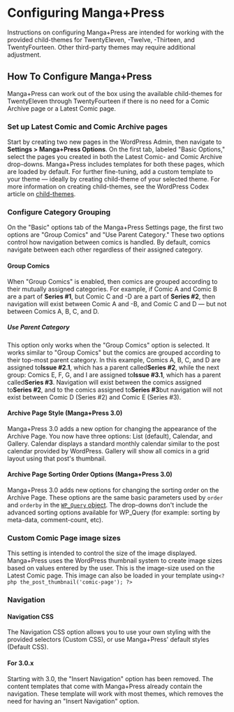 # Configuring Manga+Press

Instructions on configuring Manga+Press are intended for working with the provided child-themes for TwentyEleven, -Twelve, -Thirteen, and TwentyFourteen. Other third-party themes may require additional adjustment.

## How To Configure Manga+Press

Manga+Press can work out of the box using the available child-themes for TwentyEleven through TwentyFourteen if there is no need for a Comic Archive page or a Latest Comic page.

### Set up Latest Comic and Comic Archive pages

Start by creating two new pages in the WordPress Admin, then navigate to **Settings &gt; Manga+Press Options**. On the first tab, labeled "Basic Options," select the pages you created in both the Latest Comic- and Comic Archive drop-downs. Manga+Press includes templates for both these pages, which are loaded by default. For further fine-tuning, add a custom template to your theme — ideally by creating child-theme of your selected theme. For more information on creating child-themes, see the WordPress Codex article on [child-themes](http://codex.wordpress.org/Child_Themes).

### Configure Category Grouping

On the "Basic" options tab of the Manga+Press Settings page, the first two options are "Group Comics" and "Use Parent Category." These two options control how navigation between comics is handled. By default, comics navigate between each other regardless of their assigned category.

#### Group Comics

When "Group Comics" is enabled, then comics are grouped according to their mutually assigned categories. For example, if Comic A and Comic B are a part of **Series \#1**, but Comic C and -D are a part of **Series \#2**, then navigation will exist between Comic A and -B, and Comic C and D — but not between Comics A, B, C, and D.

##### Use Parent Category

This option only works when the "Group Comics" option is selected. It works similar to "Group Comics" but the comics are grouped according to their top-most parent category. In this example, Comics A, B, C, and D are assigned to**Issue \#2.1**, which has a parent called**Series \#2**, while the next group: Comics E, F, G, and I are assigned to**Issue \#3.1**, which has a parent called**Series \#3**. Navigation will exist between the comics assigned to**Series \#2**, and to the comics assigned to**Series \#3**but navigation will not exist between Comic D \(Series \#2\) and Comic E \(Series \#3\).

#### Archive Page Style \(Manga+Press 3.0\)

Manga+Press 3.0 adds a new option for changing the appearance of the Archive Page. You now have three options: List \(default\), Calendar, and Gallery. Calendar displays a standard monthly calendar similar to the post calendar provided by WordPress. Gallery will show all comics in a grid layout using that post's thumbnail.

#### Archive Page Sorting Order Options \(Manga+Press 3.0\)

Manga+Press 3.0 adds new options for changing the sorting order on the Archive Page. These options are the same basic parameters used by `order` and `orderby` in the [`WP_Query` object](https://codex.wordpress.org/Class_Reference/WP_Query#Order_.26_Orderby_Parameters). The drop-downs don't include the advanced sorting options available for WP\_Query \(for example: sorting by meta-data, comment-count, etc\).

### Custom Comic Page image sizes

This setting is intended to control the size of the image displayed. Manga+Press uses the WordPress thumbnail system to create image sizes based on values entered by the user. This is the image-size used on the Latest Comic page. This image can also be loaded in your template using`<?php the_post_thumbnail('comic-page'); ?>`

### Navigation

#### Navigation CSS

The Navigation CSS option allows you to use your own styling with the provided selectors \(Custom CSS\), or use Manga+Press' default styles \(Default CSS\).

#### For 3.0.x

Starting with 3.0, the "Insert Navigation" option has been removed. The content templates that come with Manga+Press already contain the navigation. These template will work with most themes, which removes the need for having an "Insert Navigation" option.

